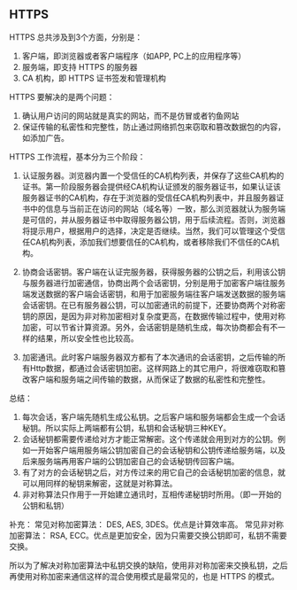 

## HTTPS

HTTPS 总共涉及到3个方面，分别是：
1. 客户端，即浏览器或者客户端程序（如APP, PC上的应用程序等）
2. 服务端，即支持 HTTPS 的服务器
3. CA 机构，即 HTTPS 证书签发和管理机构

HTTPS 要解决的是两个问题：
1. 确认用户访问的网站就是真实的网站，而不是仿冒或者钓鱼网站
2. 保证传输的私密性和完整性，防止通过网络抓包来窃取和篡改数据包的内容，如添加广告。

HTTPS 工作流程，基本分为三个阶段：

1. 认证服务器。浏览器内置一个受信任的CA机构列表，并保存了这些CA机构的证书。第一阶段服务器会提供经CA机构认证颁发的服务器证书，如果认证该服务器证书的CA机构，存在于浏览器的受信任CA机构列表中，并且服务器证书中的信息与当前正在访问的网站（域名等）一致，那么浏览器就认为服务端是可信的，并从服务器证书中取得服务器公钥，用于后续流程。否则，浏览器将提示用户，根据用户的选择，决定是否继续。当然，我们可以管理这个受信任CA机构列表，添加我们想要信任的CA机构，或者移除我们不信任的CA机构。

2. 协商会话密钥。客户端在认证完服务器，获得服务器的公钥之后，利用该公钥与服务器进行加密通信，协商出两个会话密钥，分别是用于加密客户端往服务端发送数据的客户端会话密钥，和用于加密服务端往客户端发送数据的服务端会话密钥。在已有服务器公钥，可以加密通讯的前提下，还要协商两个对称密钥的原因，是因为非对称加密相对复杂度更高，在数据传输过程中，使用对称加密，可以节省计算资源。另外，会话密钥是随机生成，每次协商都会有不一样的结果，所以安全性也比较高。

3. 加密通讯。此时客户端服务器双方都有了本次通讯的会话密钥，之后传输的所有Http数据，都通过会话密钥加密。这样网路上的其它用户，将很难窃取和篡改客户端和服务端之间传输的数据，从而保证了数据的私密性和完整性。

总结：
1. 每次会话，客户端先随机生成公私钥。之后客户端和服务端都会生成一个会话秘钥。所以实际上两端都有公钥，私钥和会话秘钥三种KEY。
2. 会话秘钥都需要传递给对方才能正常解密。这个传递就会用到对方的公钥。例如一开始客户端用服务端公钥加密自己的会话秘钥和公钥传递给服务端，以及后来服务端再用客户端的公钥加密自己的会话秘钥传回客户端。
3. 有了对方的会话秘钥之后，对方传过来的用它自己的会话秘钥加密的信息，就可以用同样的秘钥来解密，这就是对称算法。
4. 非对称算法只作用于一开始建立通讯时，互相传递秘钥时所用。（即一开始的公钥和私钥）

补充：
常见对称加密算法： DES, AES, 3DES。优点是计算效率高。
常见非对称加密算法： RSA, ECC。优点是更加安全，因为只需要交换公钥即可，私钥不需要交换。

所以为了解决对称加密算法中私钥交换的缺陷，使用非对称加密来交换私钥，之后再使用对称加密来通信这样的混合使用模式是最常见的，也是 HTTPS 的模式。